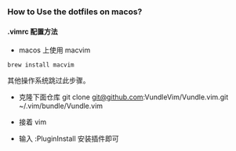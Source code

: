 ### How to Use the dotfiles on macos?

#### .vimrc 配置方法

* macos 上使用 macvim
```shell
brew install macvim
```
其他操作系统跳过此步骤。

* 克隆下面仓库
git clone git@github.com:VundleVim/Vundle.vim.git ~/.vim/bundle/Vundle.vim

* 接着 vim
* 输入 :PluginInstall 安装插件即可



